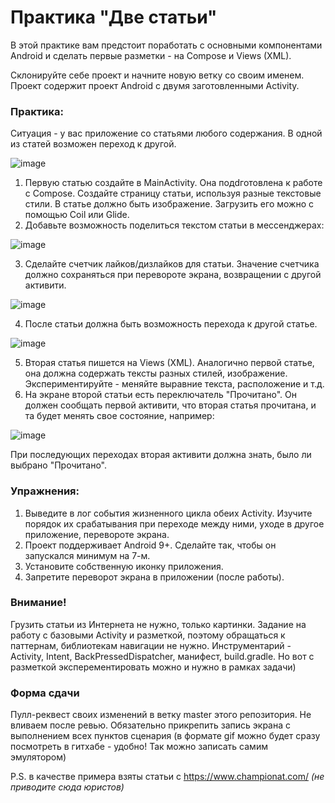# Практика "Две статьи"

В этой практике вам предстоит поработать с основными компонентами Android и сделать первые разметки - на Compose и Views (XML). 

Склонируйте себе проект и начните новую ветку со своим именем. Проект содержит проект Android с двумя заготовленными Activity. 

### Практика: 
Ситуация - у вас приложение со статьями любого содержания. В одной из статей возможен переход к другой. 

![image](https://github.com/user-attachments/assets/a35a3284-efe1-4f63-a4c3-98da17821ed9)

1. Первую статью создайте в MainActivity. Она подdготовлена к работе с Compose. Создайте страницу статьи, используя разные текстовые стили. В статье должно быть изображение. Загрузить его можно с помощью Coil или Glide.
2. Добавьте возможность поделиться текстом статьи в мессенджерах:

![image](https://github.com/user-attachments/assets/9b5c896e-3c9c-4148-86fc-428eb8856040)


3. Сделайте счетчик лайков/дизлайков для статьи. Значение счетчика должно сохраняться при перевороте экрана, возвращении с другой активити.

![image](https://github.com/user-attachments/assets/49014577-9156-40ed-9955-26e172c16eee)

4. После статьи должна быть возможность перехода к другой статье.

![image](https://github.com/user-attachments/assets/32aee47a-56c6-4840-9291-8c6ef8e89cb6)

5. Вторая статья пишется на Views (XML). Аналогично первой статье, она должна содержать тексты разных стилей, изображение. Экспериментируйте - меняйте выравние текста, расположение и т.д.
6. На экране второй статьи есть переключатель "Прочитано". Он должен сообщать первой активити, что вторая статья прочитана, и та будет менять свое состояние, например: 

![image](https://github.com/user-attachments/assets/5c8d8b7a-c7aa-4d0e-9656-fd9eb2796021)

При последующих переходах вторая активити должна знать, было ли выбрано "Прочитано". 

### Упражнения: 
1. Выведите в лог события жизненного цикла обеих Activity. Изучите порядок их срабатывания при переходе между ними, уходе в другое приложение, перевороте экрана.
2. Проект поддерживает Android 9+. Сделайте так, чтобы он запускался минимум на 7-м.
3. Установите собственную иконку приложения.
4. Запретите переворот экрана в приложении (после работы).

### Внимание!

Грузить статьи из Интернета не нужно, только картинки. Задание на работу с базовыми Activity и разметкой, поэтому обращаться к паттернам, библиотекам навигации не нужно. 
Инструментарий - Activity, Intent, BackPressedDispatcher, манифест, build.gradle. Но вот с разметкой эксперементировать можно и нужно в рамках задачи)

### Форма сдачи 

Пулл-реквест своих изменений в ветку master этого репозитория. Не вливаем после ревью.
Обязательно прикрепить запись экрана с выполнением всех пунктов сценария (в формате gif можно будет сразу посмотреть в гитхабе - удобно! Так можно записать самим эмулятором)

P.S. в качестве примера взяты статьи с https://www.championat.com/ *(не приводите сюда юристов)*

